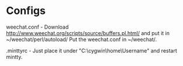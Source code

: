 Configs
=========
weechat.conf -
Download http://www.weechat.org/scripts/source/buffers.pl.html/ and put it in ~/weechat/perl/autoload/
Put the weechat.conf in ~/weechat/.

.minttyrc - 
Just place it under "C:\cygwin\home\Username" and restart mintty.
